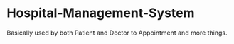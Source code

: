 # Hospital-Management-System
Basically used by both Patient and Doctor to Appointment and more things.
